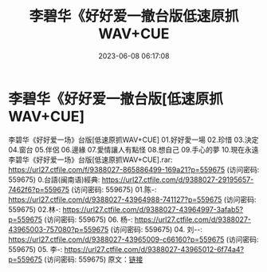 ﻿---
title: 李碧华《好好爱一撤台版低速原抓WAV+CUE
date: 2023-06-08 06:17:08
categories: WAV车载音乐、镜像
tags: 华语中文
---
# 李碧华《好好爱一撤台版[低速原抓WAV+CUE]

李碧华《好好爱一场》台版[低速原抓WAV+CUE]
01.好好愛一場
02.珍惜
03.決定
04.窗台
05.伴侶
06.邊緣
07.愛情讓人有點怪
08.想自己
09.手心的夢
10.現在永遠
李碧华《好好爱一场》台版[低速原抓WAV+CUE].rar: https://url27.ctfile.com/f/9388027-865886499-169a21?p=559675
(访问密码: 559675)
0.台語(闽南语)經典: https://url27.ctfile.com/d/9388027-29195657-7462f6?p=559675
(访问密码: 559675)
01.陈-: https://url27.ctfile.com/d/9388027-43964988-741127?p=559675
(访问密码: 559675)
02.林-: https://url27.ctfile.com/d/9388027-43964997-3afab5?p=559675
(访问密码: 559675)
06. 杨-: https://url27.ctfile.com/d/9388027-43965003-757080?p=559675
(访问密码: 559675)
04. 刘--: https://url27.ctfile.com/d/9388027-43965009-c66160?p=559675
(访问密码: 559675)
05. 李-: https://url27.ctfile.com/d/9388027-43965012-6f74a4?p=559675
(访问密码: 559675)
原文：[链接](https://blog.sina.com.cn/s/blog_1647c7e760103128s.html)